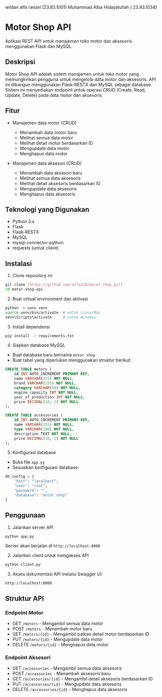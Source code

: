 
wildan alfa raezel (23.83.1001)
Muhammad Alba Hidayatullah ( 23.83.1034)


# Motor Shop API

Aplikasi REST API untuk manajemen toko motor dan aksesoris menggunakan Flask dan MySQL.

## Deskripsi

Motor Shop API adalah sistem manajemen untuk toko motor yang memungkinkan pengguna untuk mengelola data motor dan aksesoris. API ini dibangun menggunakan Flask-RESTX dan MySQL sebagai database. Sistem ini menyediakan endpoint untuk operasi CRUD (Create, Read, Update, Delete) pada data motor dan aksesoris.

## Fitur

- Manajemen data motor (CRUD)
  - Menambah data motor baru
  - Melihat semua data motor
  - Melihat detail motor berdasarkan ID
  - Mengupdate data motor
  - Menghapus data motor

- Manajemen data aksesori (CRUD)
  - Menambah data aksesori baru
  - Melihat semua data aksesoris
  - Melihat detail aksesoris berdasarkan ID
  - Mengupdate data aksesoris
  - Menghapus data aksesoris

## Teknologi yang Digunakan

- Python 3.x
- Flask
- Flask-RESTX
- MySQL
- mysql-connector-python
- requests (untuk client)

## Instalasi

1. Clone repository ini
```bash
git clone [https://github.com/alfa219/motor_shop.git]
cd motor-shop-api
```

2. Buat virtual environment dan aktivasi
```bash
python -m venv venv
source venv/bin/activate  # untuk Linux/Mac
venv\Scripts\activate     # untuk Windows
```

3. Install dependensi
```bash
pip install -r requirements.txt
```

4. Siapkan database MySQL
- Buat database baru bernama `motor_shop`
- Buat tabel yang diperlukan menggunakan struktur berikut:

```sql
CREATE TABLE motors (
    id INT AUTO_INCREMENT PRIMARY KEY,
    name VARCHAR(255) NOT NULL,
    brand VARCHAR(255) NOT NULL,
    category VARCHAR(50) NOT NULL,
    engine_capacity INT NOT NULL,
    year_of_production INT NOT NULL,
    price DECIMAL(10, 2) NOT NULL
);

CREATE TABLE accessories (
    id INT AUTO_INCREMENT PRIMARY KEY,
    name VARCHAR(255) NOT NULL,
    type VARCHAR(100) NOT NULL,
    description TEXT NOT NULL,
    price DECIMAL(10, 2) NOT NULL
);
```

5. Konfigurasi database
- Buka file `app.py`
- Sesuaikan konfigurasi database:
```python
db_config = {
    "host": "localhost",
    "user": "root",
    "password": "",
    "database": "motor_shop"
}
```

## Penggunaan

1. Jalankan server API
```bash
python app.py
```
Server akan berjalan di `http://localhost:8000`

2. Jalankan client untuk mengakses API
```bash
python client.py
```

3. Akses dokumentasi API melalui Swagger UI:
```
http://localhost:8000
```

## Struktur API


### Endpoint Motor

- GET `/motors` - Mengambil semua data motor
- POST `/motors` - Menambah motor baru
- GET `/motors/{id}` - Mengambil patkan detail motor berdasarkan ID
- PUT `/motors/{id}` - Mengupdate data motor
- DELETE `/motors/{id}` - Menghapus data motor

### Endpoint Aksesori

- GET `/accessories` - Mengambil semua data aksesoris
- POST `/accessories` - Menambah aksesoris baru
- GET `/accessories/{id}` - Mengambil detail aksesoris berdasarkan ID
- PUT `/accessories/{id}` - Mengupdate data aksesoris
- DELETE `/accessories/{id}` - Menghapus data aksesoris




